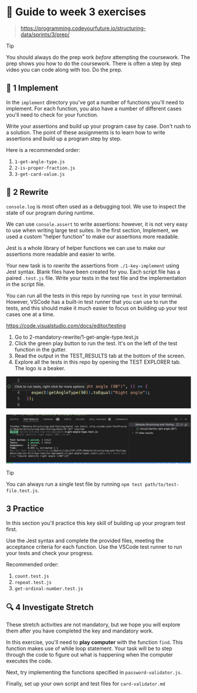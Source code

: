 # 🧭 Guide to week 3 exercises

> https://programming.codeyourfuture.io/structuring-data/sprints/3/prep/

> [!TIP]
> You should always do the prep work _before_ attempting the coursework.
> The prep shows you how to do the coursework.
> There is often a step by step video you can code along with too.
> Do the prep.

## 🔧 1 Implement

In the `implement` directory you've got a number of functions you'll need to implement.
For each function, you also have a number of different cases you'll need to check for your function.

Write your assertions and build up your program case by case. Don't rush to a solution. The point of these assignments is to learn how to write assertions and build up a program step by step.

Here is a recommended order:

1. `1-get-angle-type.js`
1. `2-is-proper-fraction.js`
1. `3-get-card-value.js`

## 🔧 2 Rewrite

`console.log` is most often used as a debugging tool. We use to inspect the state of our program during runtime. 

We can use `console.assert` to write assertions: however, it is not very easy to use when writing large test suites. In the first section, Implement, we used a custom "helper function" to make our assertions more readable.

Jest is a whole library of helper functions we can use to make our assertions more readable and easier to write.

Your new task is to _rewrite_ the assertions from `./1-key-implement` using Jest syntax.
Blank files have been created for you. Each script file has a paired `.test.js` file. Write your tests in the test file and the implementation in the script file.

You can run all the tests in this repo by running `npm test` in your terminal. However, VSCode has a built-in test runner that you can use to run the tests, and this should make it much easier to focus on building up your test cases one at a time.

https://code.visualstudio.com/docs/editor/testing

1. Go to 2-mandatory-rewrite/1-get-angle-type.test.js
1. Click the green play button to run the test. It's on the left of the test function in the gutter.
1. Read the output in the TEST_RESULTS tab at the bottom of the screen.
1. Explore all the tests in this repo by opening the TEST EXPLORER tab. The logo is a beaker.

![VSCode Test Runner](../run-this-test.png)

![Test Results](../test-results-output.png)

> [!TIP]
> You can always run a single test file by running `npm test path/to/test-file.test.js`.

## 3 Practice

In this section you'll practice this key skill of building up your program test first. 

Use the Jest syntax and complete the provided files, meeting the acceptance criteria for each function. Use the VSCode test runner to run your tests and check your progress.

Recommended order:

1. `count.test.js`
1. `repeat.test.js`
1. `get-ordinal-number.test.js`

## 🔍 4 Investigate Stretch

These stretch activities are not mandatory, but we hope you will explore them after you have completed the key and mandatory work.

In this exercise, you'll need to **play computer** with the function `find`. This function makes use of while loop statement. Your task will be to step through the code to figure out what is happening when the computer executes the code.

Next, try implementing the functions specified in `password-validator.js`.

Finally, set up your own script and test files for `card-validator.md`


